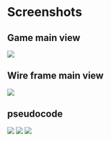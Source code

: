 # Screenshots

## Game main view
<img src="https://i.imgur.com/4iJ9LlF.png"/>

## Wire frame main view
<img src="https://i.imgur.com/uiczPwx.png"/>

## pseudocode
<img src="https://i.imgur.com/obrmYx5.png"/>
<img src="https://i.imgur.com/WnVpFvm.png"/>
<img src="https://i.imgur.com/8PGQvPL.png"/>